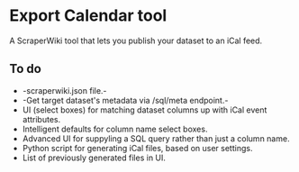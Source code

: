 # Export Calendar tool

A ScraperWiki tool that lets you publish your dataset to an iCal feed.

## To do

- -scraperwiki.json file.-
- -Get target dataset's metadata via /sql/meta endpoint.-
- UI (select boxes) for matching dataset columns up with iCal event attributes.
- Intelligent defaults for column name select boxes.
- Advanced UI for suppyling a SQL query rather than just a column name.
- Python script for generating iCal files, based on user settings.
- List of previously generated files in UI.